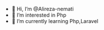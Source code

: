 - 👋 Hi, I’m @Alireza-nemati
- 👀 I’m interested in Php
- 🌱 I’m currently learning Php,Laravel


<!---
Alireza-nemati/Alireza-nemati is a ✨ special ✨ repository because its `README.md` (this file) appears on your GitHub profile.
You can click the Preview link to take a look at your changes.
--->
